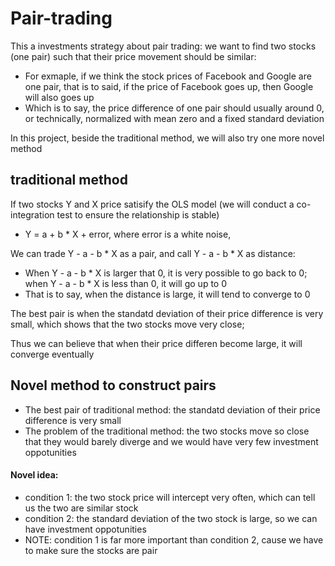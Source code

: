 # Pair-trading
This a investments  strategy about pair trading: we want to find two stocks (one pair) such that their price movement should be similar:  
- For exmaple, if we think the stock prices of Facebook and Google are one pair, that is to said, if the price of Facebook goes up, then Google will also goes up
- Which is to say, the price difference of one pair should usually around 0, or technically, normalized with mean zero and a fixed standard deviation

In this project, beside the traditional method, we will also try one more novel method

## traditional method
If two stocks Y and X price satisify the OLS model (we will conduct a co-integration test to ensure the relationship is stable)
- Y =  a + b * X + error, where error is a white noise,

We can trade Y - a - b * X as a pair, and call Y - a - b * X as distance:
- When Y - a - b * X is larger that 0, it is very possible to go back to 0; when Y - a - b * X is less than 0, it will go up to 0
- That is to say, when the distance is large, it will tend to converge to 0

The best pair is when the standatd deviation of their price difference is very small, which shows that the two stocks move very close; 

Thus we can believe that when their price differen become large, it will converge eventually

## Novel method to construct pairs
- The best pair of traditional method: the standatd deviation of their price difference is very small
- The problem of the traditional method: the two stocks move so close that they would barely diverge and we would have very few investment oppotunities 
#### Novel idea: 
- condition 1: the two stock price will intercept very often, which can tell us the two are similar stock
- condition 2: the standard deviation of the two stock is large, so we can have investment oppotunities
- NOTE: condition 1 is far more important than condition 2, cause we have to make sure the stocks are pair 
